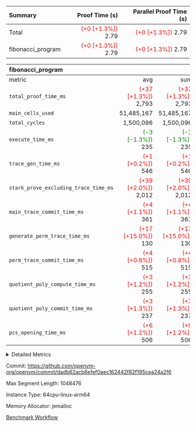| Summary | Proof Time (s) | Parallel Proof Time (s) |
|:---|---:|---:|
| Total | <span style='color: red'>(+0 [+1.3%])</span> 2.79 | <span style='color: red'>(+0 [+1.3%])</span> 2.79 |
| fibonacci_program | <span style='color: red'>(+0 [+1.3%])</span> 2.79 | <span style='color: red'>(+0 [+1.3%])</span> 2.79 |


| fibonacci_program |||||
|:---|---:|---:|---:|---:|
|metric|avg|sum|max|min|
| `total_proof_time_ms ` | <span style='color: red'>(+37 [+1.3%])</span> 2,793 | <span style='color: red'>(+37 [+1.3%])</span> 2,793 | <span style='color: red'>(+37 [+1.3%])</span> 2,793 | <span style='color: red'>(+37 [+1.3%])</span> 2,793 |
| `main_cells_used     ` |  51,485,167 |  51,485,167 |  51,485,167 |  51,485,167 |
| `total_cycles        ` |  1,500,096 |  1,500,096 |  1,500,096 |  1,500,096 |
| `execute_time_ms     ` | <span style='color: green'>(-3 [-1.3%])</span> 235 | <span style='color: green'>(-3 [-1.3%])</span> 235 | <span style='color: green'>(-3 [-1.3%])</span> 235 | <span style='color: green'>(-3 [-1.3%])</span> 235 |
| `trace_gen_time_ms   ` | <span style='color: red'>(+1 [+0.2%])</span> 546 | <span style='color: red'>(+1 [+0.2%])</span> 546 | <span style='color: red'>(+1 [+0.2%])</span> 546 | <span style='color: red'>(+1 [+0.2%])</span> 546 |
| `stark_prove_excluding_trace_time_ms` | <span style='color: red'>(+39 [+2.0%])</span> 2,012 | <span style='color: red'>(+39 [+2.0%])</span> 2,012 | <span style='color: red'>(+39 [+2.0%])</span> 2,012 | <span style='color: red'>(+39 [+2.0%])</span> 2,012 |
| `main_trace_commit_time_ms` | <span style='color: red'>(+4 [+1.1%])</span> 361 | <span style='color: red'>(+4 [+1.1%])</span> 361 | <span style='color: red'>(+4 [+1.1%])</span> 361 | <span style='color: red'>(+4 [+1.1%])</span> 361 |
| `generate_perm_trace_time_ms` | <span style='color: red'>(+17 [+15.0%])</span> 130 | <span style='color: red'>(+17 [+15.0%])</span> 130 | <span style='color: red'>(+17 [+15.0%])</span> 130 | <span style='color: red'>(+17 [+15.0%])</span> 130 |
| `perm_trace_commit_time_ms` | <span style='color: red'>(+4 [+0.8%])</span> 515 | <span style='color: red'>(+4 [+0.8%])</span> 515 | <span style='color: red'>(+4 [+0.8%])</span> 515 | <span style='color: red'>(+4 [+0.8%])</span> 515 |
| `quotient_poly_compute_time_ms` | <span style='color: red'>(+3 [+1.2%])</span> 255 | <span style='color: red'>(+3 [+1.2%])</span> 255 | <span style='color: red'>(+3 [+1.2%])</span> 255 | <span style='color: red'>(+3 [+1.2%])</span> 255 |
| `quotient_poly_commit_time_ms` | <span style='color: red'>(+3 [+1.3%])</span> 237 | <span style='color: red'>(+3 [+1.3%])</span> 237 | <span style='color: red'>(+3 [+1.3%])</span> 237 | <span style='color: red'>(+3 [+1.3%])</span> 237 |
| `pcs_opening_time_ms ` | <span style='color: red'>(+6 [+1.2%])</span> 506 | <span style='color: red'>(+6 [+1.2%])</span> 506 | <span style='color: red'>(+6 [+1.2%])</span> 506 | <span style='color: red'>(+6 [+1.2%])</span> 506 |



<details>
<summary>Detailed Metrics</summary>

| group | num_segments | keygen_time_ms | commit_exe_time_ms |
| --- | --- | --- | --- |
| fibonacci_program | 1 | 243 | 4 | 

| group | air_name | quotient_deg | interactions | constraints |
| --- | --- | --- | --- | --- |
| fibonacci_program | AccessAdapterAir<16> | 2 | 5 | 12 | 
| fibonacci_program | AccessAdapterAir<2> | 2 | 5 | 12 | 
| fibonacci_program | AccessAdapterAir<32> | 2 | 5 | 12 | 
| fibonacci_program | AccessAdapterAir<4> | 2 | 5 | 12 | 
| fibonacci_program | AccessAdapterAir<64> | 2 | 5 | 12 | 
| fibonacci_program | AccessAdapterAir<8> | 2 | 5 | 12 | 
| fibonacci_program | BitwiseOperationLookupAir<8> | 2 | 2 | 4 | 
| fibonacci_program | MemoryMerkleAir<8> | 2 | 4 | 39 | 
| fibonacci_program | PersistentBoundaryAir<8> | 2 | 3 | 6 | 
| fibonacci_program | PhantomAir | 2 | 3 | 5 | 
| fibonacci_program | Poseidon2PeripheryAir<BabyBearParameters>, 1> | 2 | 1 | 286 | 
| fibonacci_program | ProgramAir | 1 | 1 | 4 | 
| fibonacci_program | RangeTupleCheckerAir<2> | 1 | 1 | 4 | 
| fibonacci_program | Rv32HintStoreAir | 2 | 18 | 28 | 
| fibonacci_program | VariableRangeCheckerAir | 1 | 1 | 4 | 
| fibonacci_program | VmAirWrapper<Rv32BaseAluAdapterAir, BaseAluCoreAir<4, 8> | 2 | 20 | 37 | 
| fibonacci_program | VmAirWrapper<Rv32BaseAluAdapterAir, LessThanCoreAir<4, 8> | 2 | 18 | 40 | 
| fibonacci_program | VmAirWrapper<Rv32BaseAluAdapterAir, ShiftCoreAir<4, 8> | 2 | 24 | 91 | 
| fibonacci_program | VmAirWrapper<Rv32BranchAdapterAir, BranchEqualCoreAir<4> | 2 | 11 | 20 | 
| fibonacci_program | VmAirWrapper<Rv32BranchAdapterAir, BranchLessThanCoreAir<4, 8> | 2 | 13 | 35 | 
| fibonacci_program | VmAirWrapper<Rv32CondRdWriteAdapterAir, Rv32JalLuiCoreAir> | 2 | 10 | 18 | 
| fibonacci_program | VmAirWrapper<Rv32JalrAdapterAir, Rv32JalrCoreAir> | 2 | 16 | 20 | 
| fibonacci_program | VmAirWrapper<Rv32LoadStoreAdapterAir, LoadSignExtendCoreAir<4, 8> | 2 | 18 | 33 | 
| fibonacci_program | VmAirWrapper<Rv32LoadStoreAdapterAir, LoadStoreCoreAir<4> | 2 | 17 | 40 | 
| fibonacci_program | VmAirWrapper<Rv32MultAdapterAir, DivRemCoreAir<4, 8> | 2 | 25 | 84 | 
| fibonacci_program | VmAirWrapper<Rv32MultAdapterAir, MulHCoreAir<4, 8> | 2 | 24 | 31 | 
| fibonacci_program | VmAirWrapper<Rv32MultAdapterAir, MultiplicationCoreAir<4, 8> | 2 | 19 | 19 | 
| fibonacci_program | VmAirWrapper<Rv32RdWriteAdapterAir, Rv32AuipcCoreAir> | 2 | 12 | 14 | 
| fibonacci_program | VmConnectorAir | 2 | 5 | 10 | 

| group | air_name | segment | rows | prep_cols | perm_cols | main_cols | cells |
| --- | --- | --- | --- | --- | --- | --- | --- |
| fibonacci_program | AccessAdapterAir<8> | 0 | 32 |  | 16 | 17 | 1,056 | 
| fibonacci_program | BitwiseOperationLookupAir<8> | 0 | 65,536 | 3 | 8 | 2 | 655,360 | 
| fibonacci_program | MemoryMerkleAir<8> | 0 | 256 |  | 16 | 32 | 12,288 | 
| fibonacci_program | PersistentBoundaryAir<8> | 0 | 32 |  | 12 | 20 | 1,024 | 
| fibonacci_program | PhantomAir | 0 | 1 |  | 12 | 6 | 18 | 
| fibonacci_program | Poseidon2PeripheryAir<BabyBearParameters>, 1> | 0 | 256 |  | 8 | 300 | 78,848 | 
| fibonacci_program | ProgramAir | 0 | 4,096 |  | 8 | 10 | 73,728 | 
| fibonacci_program | RangeTupleCheckerAir<2> | 0 | 524,288 | 2 | 8 | 1 | 4,718,592 | 
| fibonacci_program | Rv32HintStoreAir | 0 | 4 |  | 44 | 32 | 304 | 
| fibonacci_program | VariableRangeCheckerAir | 0 | 262,144 | 2 | 8 | 1 | 2,359,296 | 
| fibonacci_program | VmAirWrapper<Rv32BaseAluAdapterAir, BaseAluCoreAir<4, 8> | 0 | 1,048,576 |  | 52 | 36 | 92,274,688 | 
| fibonacci_program | VmAirWrapper<Rv32BaseAluAdapterAir, LessThanCoreAir<4, 8> | 0 | 524,288 |  | 40 | 37 | 40,370,176 | 
| fibonacci_program | VmAirWrapper<Rv32BranchAdapterAir, BranchEqualCoreAir<4> | 0 | 262,144 |  | 28 | 26 | 14,155,776 | 
| fibonacci_program | VmAirWrapper<Rv32BranchAdapterAir, BranchLessThanCoreAir<4, 8> | 0 | 8 |  | 32 | 32 | 512 | 
| fibonacci_program | VmAirWrapper<Rv32CondRdWriteAdapterAir, Rv32JalLuiCoreAir> | 0 | 131,072 |  | 28 | 18 | 6,029,312 | 
| fibonacci_program | VmAirWrapper<Rv32JalrAdapterAir, Rv32JalrCoreAir> | 0 | 16 |  | 36 | 28 | 1,024 | 
| fibonacci_program | VmAirWrapper<Rv32LoadStoreAdapterAir, LoadStoreCoreAir<4> | 0 | 16 |  | 52 | 41 | 1,488 | 
| fibonacci_program | VmAirWrapper<Rv32RdWriteAdapterAir, Rv32AuipcCoreAir> | 0 | 8 |  | 28 | 20 | 384 | 
| fibonacci_program | VmConnectorAir | 0 | 2 | 1 | 16 | 5 | 42 | 

| group | segment | trace_gen_time_ms | total_proof_time_ms | total_cycles | total_cells | stark_prove_excluding_trace_time_ms | quotient_poly_compute_time_ms | quotient_poly_commit_time_ms | perm_trace_commit_time_ms | pcs_opening_time_ms | main_trace_commit_time_ms | main_cells_used | generate_perm_trace_time_ms | execute_time_ms |
| --- | --- | --- | --- | --- | --- | --- | --- | --- | --- | --- | --- | --- | --- | --- |
| fibonacci_program | 0 | 546 | 2,793 | 1,500,096 | 160,733,916 | 2,012 | 255 | 237 | 515 | 506 | 361 | 51,485,167 | 130 | 235 | 

| group | segment | trace_height_constraint | weighted_sum | threshold |
| --- | --- | --- | --- | --- |
| fibonacci_program | 0 | 0 | 3,932,270 | 2,013,265,921 | 
| fibonacci_program | 0 | 1 | 10,748,264 | 2,013,265,921 | 
| fibonacci_program | 0 | 2 | 1,966,135 | 2,013,265,921 | 
| fibonacci_program | 0 | 3 | 10,748,300 | 2,013,265,921 | 
| fibonacci_program | 0 | 4 | 800 | 2,013,265,921 | 
| fibonacci_program | 0 | 5 | 288 | 2,013,265,921 | 
| fibonacci_program | 0 | 6 | 7,209,044 | 2,013,265,921 | 
| fibonacci_program | 0 | 7 |  | 2,013,265,921 | 
| fibonacci_program | 0 | 8 | 35,526,957 | 1,073,741,824 | 

</details>


Commit: https://github.com/openvm-org/openvm/commit/dadb62acb8efef0aec162442f82f195cea24a2f6

Max Segment Length: 1048476

Instance Type: 64cpu-linux-arm64

Memory Allocator: jemalloc

[Benchmark Workflow](https://github.com/openvm-org/openvm/actions/runs/13850176937)
